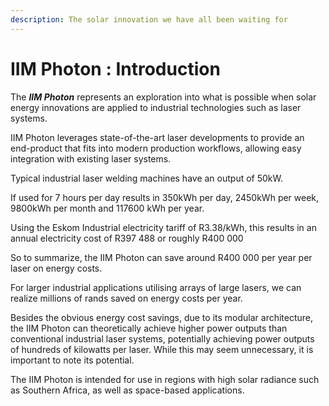 ```yaml
---
description: The solar innovation we have all been waiting for
---
```


# IIM Photon : Introduction

The _**IIM Photon**_ represents an exploration into what is possible when solar energy innovations are applied to industrial technologies such as laser systems.

IIM Photon leverages state-of-the-art laser developments to provide an end-product that fits into modern production workflows, allowing easy integration with existing laser systems.

Typical industrial laser welding machines have an output of 50kW.

If used for 7 hours per day results in 350kWh per day, 2450kWh per week, 9800kWh per month and 117600 kWh per year.

Using the Eskom Industrial electricity tariff of R3.38/kWh, this results in an annual electricity cost of R397 488 or roughly R400 000

So to summarize, the IIM Photon can save around R400 000 per year per laser on energy costs.

For larger industrial applications utilising arrays of large lasers, we can realize millions of rands saved on energy costs per year.

Besides the obvious energy cost savings, due to its modular architecture, the IIM Photon can theoretically achieve higher power outputs than conventional industrial laser systems, potentially achieving power outputs of hundreds of kilowatts per laser. While this may seem unnecessary, it is important to note its potential.

The IIM Photon is intended for use in regions with high solar radiance such as Southern Africa, as well as space-based applications.  


